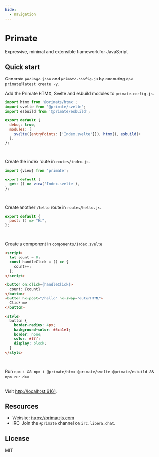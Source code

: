 ```yaml
---
hide:
  - navigation
---
```


# Primate 

Expressive, minimal and extensible framework for JavaScript

## Quick start

Generate `package.json` and `primate.config.js` by executing `npx primate@latest create -y`.

Add the Primate HTMX, Svelte and esbuild modules to `primate.config.js`.

```js
import htmx from '@primate/htmx';
import svelte from '@primate/svelte';
import esbuild from '@primate/esbuild';

export default {
  debug: true,
  modules: [
    svelte({entryPoints: ['Index.svelte']}), htmx(), esbuild()
  ],
};
```
<br/>

Create the index route in `routes/index.js`.

```js
import {view} from 'primate';

export default {
  get: () => view('Index.svelte'),
};
```
<br/>

Create another `/hello` route in `routes/hello.js`.

```js
export default {
  post: () => "Hi",
};
```
<br/>

Create a component in `components/Index.svelte`

```html
<script>
  let count = 0;
  const handleClick = () => {
    count++;
  };
</script>
 
<button on:click={handleClick}>
  count: {count}
</button>
<button hx-post="/hello" hx-swap="outerHTML">
  Click me
</button>

<style>
  button {
    border-radius: 4px;
    background-color: #5ca1e1;
    border: none;
    color: #fff;
    display: block;
  }
</style>
```
<br/>

Run `npm i && npm i @primate/htmx @primate/svelte @primate/esbuild && npm run dev`.
<br/><br/>

Visit <http://localhost:6161>.

## Resources

* Website: https://primatejs.com
* IRC: Join the `#primate` channel on `irc.libera.chat`.

## License

MIT
